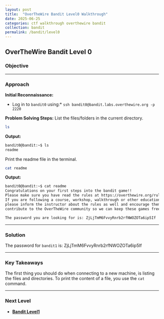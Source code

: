```yaml
---
layout: post
title:  "OverTheWire Bandit Level0 Walkthrough"
date: 2025-06-25
categories: ctf walkthrough overthewire bandit
collection: bandit
permalink: /bandit/level0
---
```


## OverTheWire Bandit Level 0

### **Objective**


---

### **Approach**

**Initial Reconnaissance:**
* Log in to `bandit0` using:*
`ssh bandit0@bandit.labs.overthewire.org -p 2220`

**Problem Solving Steps:**
List the files/folders in the current directory.
```bash
ls
```
**Output:**
```bash
bandit0@bandit:~$ ls
readme
```
Print the readme file in the terminal.
```bash
cat readme
```
**Output:**
```bash
bandit0@bandit:~$ cat readme
Congratulations on your first steps into the bandit game!!
Please make sure you have read the rules at https://overthewire.org/rules/
If you are following a course, workshop, walkthrough or other educational activity,
please inform the instructor about the rules as well and encourage them to
contribute to the OverTheWire community so we can keep these games free!

The password you are looking for is: ZjLjTmM6FvvyRnrb2rfNWOZOTa6ip5If
```


---

### **Solution**

The password for `bandit1` is: ZjLjTmM6FvvyRnrb2rfNWOZOTa6ip5If



---

### **Key Takeaways**
The first thing you should do when connecting to a new machine, is listing the files and directories.
To print the content of a file, you use the `cat` command.

---

### **Next Level**

* **[Bandit Level1](/bandit/level1)**
